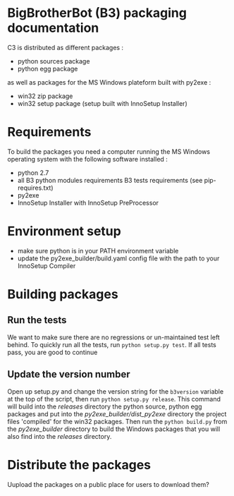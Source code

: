 BigBrotherBot (B3) packaging documentation
==========================================

C3 is distributed as different packages :

  - python sources package
  - python egg package

as well as packages for the MS Windows plateform built with py2exe :

  - win32 zip package
  - win32 setup package (setup built with InnoSetup Installer)


# Requirements

To build the packages you need a computer running the MS Windows operating system with the following software installed :

  - python 2.7
  - all B3 python modules requirements B3 tests requirements (see pip-requires.txt)
  - py2exe
  - InnoSetup Installer with InnoSetup PreProcessor


# Environment setup

  - make sure python is in your PATH environment variable
  - update the py2exe_builder/build.yaml config file with the path to your InnoSetup Compiler


# Building packages

## Run the tests

We want to make sure there are no regressions or un-maintained test left behind. To quickly run all the tests, run `python setup.py test`.
If all tests pass, you are good to continue

## Update the version number

Open up setup.py and change the version string for the `b3version` variable at the top of the script, then run `python setup.py release`.
This command will build into the *releases* directory the python source, python egg packages and put into the *py2exe_builder/dist_py2exe* directory the project files 'compiled' for the win32 packages.
Then run the `python build.py` from the *py2exe_builder* directory to build the Windows packages that you will also find into the *releases* directory.


# Distribute the packages

Uupload the packages on a public place for users to download them?
